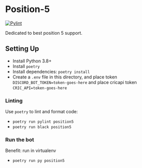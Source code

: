 # Position-5

[![Pylint](https://github.com/appi147/Position-5/actions/workflows/pylint.yml/badge.svg?branch=main)](https://github.com/appi147/Position-5/actions/workflows/pylint.yml)

Dedicated to best position 5 support.

## Setting Up

- Install Python 3.8+
- Install `poetry`
- Install dependencies: `poetry install`
- Create a `.env` file in this directory, and place token `DISCORD_BOT_TOKEN=token-goes-here`
  and place cricapi token `CRIC_API=token-goes-here`

### Linting

Use `poetry` to lint and format code:

- `poetry run pylint position5`
- `poetry run black position5`

### Run the bot

Benefit: run in virtualenv

- `poetry run py position5`
